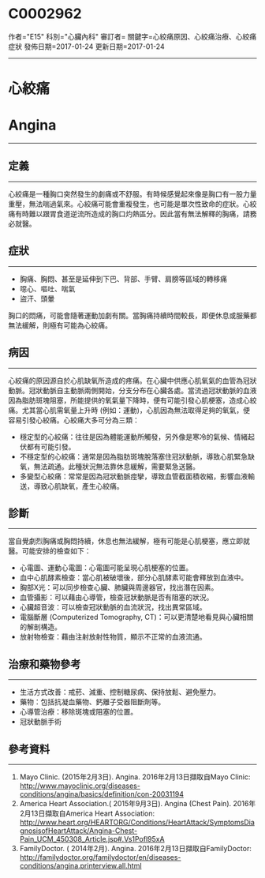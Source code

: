 # C0002962
作者="E15"
科別="心臟內科"
審訂者=
關鍵字=心絞痛原因、心絞痛治療、心絞痛 症狀
發佈日期=2017-01-24
更新日期=2017-01-24

----------
# 心絞痛
# Angina
----------
## 定義
----------

心絞痛是一種胸口突然發生的劇痛或不舒服。有時候感覺起來像是胸口有一股力量重壓，無法喘過氣來。心絞痛可能會重複發生，也可能是單次性致命的症狀。心絞痛有時難以跟胃食道逆流所造成的胸口灼熱區分。因此當有無法解釋的胸痛，請務必就醫。

## 症狀
----------
- 胸痛、胸悶、甚至是延伸到下巴、背部、手臂、肩膀等區域的轉移痛
- 噁心、嘔吐、喘氣
- 盜汗、頭暈

胸口的悶痛，可能會隨著運動加劇有關。當胸痛持續時間較長，即便休息或服藥都無法緩解，則極有可能為心絞痛。

## 病因
----------

心絞痛的原因源自於心肌缺氧所造成的疼痛。在心臟中供應心肌氧氣的血管為冠狀動脈。冠狀動脈自主動脈兩側開始，分支分布在心臟各處。當流過冠狀動脈的血液因為脂肪斑塊阻塞，所能提供的氧氣量下降時，便有可能引發心肌梗塞，造成心絞痛。尤其當心肌需氧量上升時 (例如：運動)，心肌因為無法取得足夠的氧氣，便容易引發心絞痛。心絞痛大多可分為三類：

- 穩定型的心絞痛：往往是因為體能運動所觸發，另外像是寒冷的氣候、情緒起伏都有可能引發。
- 不穩定型的心絞痛：通常是因為脂肪斑塊脫落塞住冠狀動脈，導致心肌緊急缺氧，無法疏通。此種狀況無法靠休息緩解，需要緊急送醫。
- 多變型心絞痛：常常是因為冠狀動脈痙攣，導致血管截面積收縮，影響血液輸送，導致心肌缺氧，產生心絞痛。
## 診斷
----------

當自覺劇烈胸痛或胸悶持續，休息也無法緩解，極有可能是心肌梗塞，應立即就醫。可能安排的檢查如下：

- 心電圖、運動心電圖：心電圖可能呈現心肌梗塞的位置。
- 血中心肌酵素檢查：當心肌被破壞後，部分心肌酵素可能會釋放到血液中。
- 胸部X光：可以同步檢查心臟、肺臟與周邊器官，找出潛在因素。
- 血管攝影：可以藉由心導管，檢查冠狀動脈是否有阻塞的狀況。
- 心臟超音波：可以檢查冠狀動脈的血流狀況，找出異常區域。
- 電腦斷層 (Computerized Tomography, CT)：可以更清楚地看見與心臟相關的解剖構造。
- 放射物檢查：藉由注射放射性物質，顯示不正常的血液流通。 
## 治療和藥物參考
----------
- 生活方式改善：戒菸、減重、控制糖尿病、保持放鬆、避免壓力。
- 藥物：包括抗凝血藥物、鈣離子受器阻斷劑等。
- 心導管治療：移除斑塊或阻塞的位置。
- 冠狀動脈手術 
## 參考資料
----------
1. Mayo Clinic. (2015年2月3日). Angina. 2016年2月13日擷取自Mayo Clinic:
  http://www.mayoclinic.org/diseases-conditions/angina/basics/definition/con-20031194
2. America Heart Association.( 2015年9月3日). Angina (Chest Pain). 2016年2月13日擷取自America Heart Association:
  http://www.heart.org/HEARTORG/Conditions/HeartAttack/SymptomsDiagnosisofHeartAttack/Angina-Chest-Pain_UCM_450308_Article.jsp#.Vs1Pofl95xA
3. FamilyDoctor. ( 2014年2月). Angina. 2016年2月13日擷取自FamilyDoctor:
  http://familydoctor.org/familydoctor/en/diseases-conditions/angina.printerview.all.html

